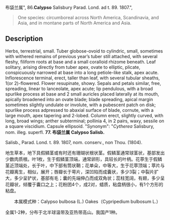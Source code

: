 布袋兰属",
86.**Calypso** Salisbury Parad. Lond. ad t. 89. 1807.",

> One species: circumboreal across North America, Scandinavia, and Asia, and in montane parts of North America and Asia.

## Description
Herbs, terrestrial, small. Tuber globose-ovoid to cylindric, small, sometimes with withered remains of previous year’s tuber still attached, with several fleshy, filiform roots at base and a small coralloid rhizome beneath. Leaf solitary, arising directly from tuber apex, ovate to elliptic, plicate, conspicuously narrowed at base into a long petiole-like stalk, apex acute. Inflorescence terminal, erect, taller than leaf, with several tubular sheaths, 1(or 2)-flowered. Flower resupinate, showy. Sepals and petals similar, free, spreading, linear to lanceolate, apex acute; lip pendulous, with a broad spurlike process at base and 2 small auricles placed laterally at its mouth, apically broadened into an ovate blade; blade spreading, apical margin sometimes slightly undulate or involute, with a pubescent patch on disk; spurlike process adpressed to abaxial surface of blade, cornute, with a large mouth, apex tapering and 2-lobed. Column erect, slightly curved, with long, broad wings; anther subterminal; pollinia 4, in 2 pairs, waxy, sessile on a square viscidium. Capsule ellipsoid.
  "Synonym": "*Cytherea* Salisbury, nom. illeg. superfl.
**77. 布袋兰属 Calypso Salisb.**

Salisb., Parad. Lond. t. 89. 1807, nom. conserv., non Thou. (1804).

地生草本，地下具假鳞茎或有时还有珊瑚状根状茎。假鳞茎通常球茎状，基部发出少数肉质根。叶1枚，生于假鳞茎顶端，通常卵形，具较长的叶柄。花葶生于假鳞茎近顶端处，长于叶，中下部有筒状鞘；花单朵，中等大，生于花葶顶端；葶片与花瓣离生，相似，展开；唇瓣长于萼片，深凹陷而成囊状，多少3裂；中裂片扩大，多少呈铲状，基部有毛；囊的先端伸凸而成双角状；蕊柱宽阔，有翅，多少呈花瓣状，倾覆于囊口之上；花粉团4个，成2对，蜡质，粘盘柄很小，有1个方形的粘盘。
<p style='text-indent:28px'>本属模式种：Calypso bulbosa (L.) Oakes（Cypripedium bulbosum L.）

全属1-2种，分布于北半球温带及亚热带高山。我国产1种。
